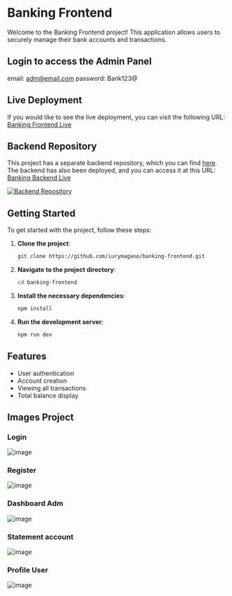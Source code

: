 # Banking Frontend

Welcome to the Banking Frontend project! This application allows users to securely manage their bank accounts and transactions.

## Login to access the Admin Panel
email: adm@email.com
password: Bank123@

## Live Deployment

If you would like to see the live deployment, you can visit the following URL: [Banking Frontend Live](https://banking-frontend-mocha.vercel.app/)

## Backend Repository

This project has a separate backend repository, which you can find [here](https://github.com/iurymagano/banking-backend). The backend has also been deployed, and you can access it at this URL: [Banking Backend Live](https://banking-backend-xi.vercel.app/)

[![Backend Repository](https://img.shields.io/badge/Go%20to-Backend%20Repository-blue?logo=github)](https://github.com/iurymagano/banking-backend)

## Getting Started

To get started with the project, follow these steps:

1. **Clone the project**:
   ```bash
   git clone https://github.com/iurymagano/banking-frontend.git
   ```
   
2. **Navigate to the project directory**:
   ```bash
   cd banking-frontend
   ```

3. **Install the necessary dependencies**:
   ```bash
   npm install
   ```

4. **Run the development server**:
   ```bash
   npm run dev
   ```

## Features

- User authentication
- Account creation
- Viewing all transactions
- Total balance display

## Images Project
### Login
![image](https://github.com/user-attachments/assets/953e8ca3-b299-4740-9332-21c962b0f34e)

### Register
![image](https://github.com/user-attachments/assets/527bc00b-14d0-4ae3-8a19-c65b9f4cad0b)

### Dashboard Adm
![image](https://github.com/user-attachments/assets/25475a97-c476-4a25-91a7-ba3cf47fef65)

### Statement account
![image](https://github.com/user-attachments/assets/6770ee2d-a531-4bd6-af65-4e81fb59ad02)

### Profile User
![image](https://github.com/user-attachments/assets/af4fd778-7e4f-404f-88c6-3ddf7689f4fd)







